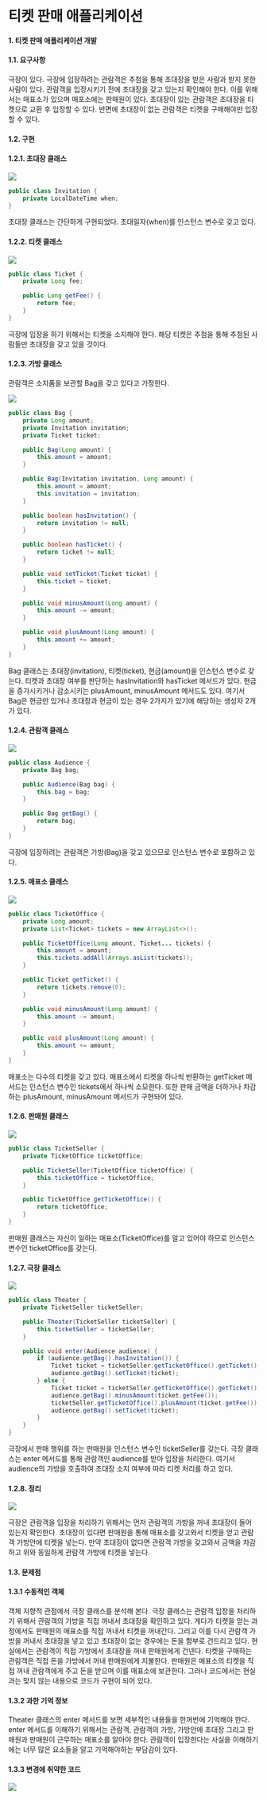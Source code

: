 # 티켓 판매 애플리케이션

#### 1. 티켓 판매 애플리케이션 개발

#### 1.1. 요구사항

극장이 있다.
극장에 입장하려는 관람객은 추첨을 통해 초대장을 받은 사람과 받지 못한 사람이 있다.
관람객을 입장시키기 전에 초대장을 갖고 있는지 확인해야 한다.
이를 위해서는 매표소가 있으며 매포소에는 판매원이 있다.
초대장이 있는 관람객은 초대장을 티켓으로 교환 후 입장할 수 있다.
반면에 초대장이 없는 관람객은 티켓을 구매해야만 입장할 수 있다.

#### 1.2. 구현

#### 1.2.1. 초대장 클래스

![](./img/example.object.oriented.ticketsales.case1.01.png)

```java
public class Invitation {
    private LocalDateTime when;
}
```

초대장 클래스는 간단하게 구현되었다.
초대일자(when)를 인스턴스 변수로 갖고 있다.

#### 1.2.2. 티켓 클래스

![](./img/example.object.oriented.ticketsales.case1.02.png)

```java
public class Ticket {
    private Long fee;

    public Long getFee() {
        return fee;
    }
}
```

극장에 입장을 하기 위해서는 티켓을 소지해야 한다.
해당 티켓은 추첨을 통해 추첨된 사람들만 초대장을 갖고 있을 것이다.

#### 1.2.3. 가방 클래스

관람객은 소지품을 보관할 Bag을 갖고 있다고 가정한다.

![](./img/example.object.oriented.ticketsales.case1.03.png)

```java
public class Bag {
    private Long amount;
    private Invitation invitation;
    private Ticket ticket;

    public Bag(Long amount) {
        this.amount = amount;
    }

    public Bag(Invitation invitation, Long amount) {
        this.amount = amount;
        this.invitation = invitation;
    }

    public boolean hasInvitation() {
        return invitation != null;
    }

    public boolean hasTicket() {
        return ticket != null;
    }

    public void setTicket(Ticket ticket) {
        this.ticket = ticket;
    }

    public void minusAmount(Long amount) {
        this.amount -= amount;
    }

    public void plusAmount(Long amount) {
        this.amount += amount;
    }
}
```

Bag 클래스는 초대장(invitation), 티켓(ticket), 현금(amount)을 인스턴스 변수로 갖는다.
티켓과 초대장 여부를 판단하는 hasInvitation와 hasTicket 메서드가 있다.
현금을 증가시키거나 감소시키는 plusAmount, minusAmount 메서드도 있다.
여기서 Bag은 현금만 있거나 초대장과 현금이 있는 경우 2가지가 있기에 해당하는 생성자 2개가 있다.

#### 1.2.4. 관람객 클래스

![](./img/example.object.oriented.ticketsales.case1.04.png)

```java
public class Audience {
    private Bag bag;

    public Audience(Bag bag) {
        this.bag = bag;
    }

    public Bag getBag() {
        return bag;
    }
}
```

극장에 입장하려는 관람객은 가방(Bag)을 갖고 있으므로 인스턴스 변수로 포함하고 있다.

#### 1.2.5. 매표소 클래스

![](./img/example.object.oriented.ticketsales.case1.05.png)

```java
public class TicketOffice {
    private Long amount;
    private List<Ticket> tickets = new ArrayList<>();

    public TicketOffice(Long amount, Ticket... tickets) {
        this.amount = amount;
        this.tickets.addAll(Arrays.asList(tickets));
    }

    public Ticket getTicket() {
        return tickets.remove(0);
    }

    public void minusAmount(Long amount) {
        this.amount -= amount;
    }

    public void plusAmount(Long amount) {
        this.amount += amount;
    }
}
```

매표소는 다수의 티켓을 갖고 있다.
매표소에서 티켓을 하나씩 반환하는 getTicket 메서드는 인스턴스 변수인 tickets에서 하나씩 소모한다.
또한 판매 금액을 더하거나 차감하는 plusAmount, minusAmount 메서드가 구현돠어 있다.

#### 1.2.6. 판매원 클래스

![](./img/example.object.oriented.ticketsales.case1.06.png)

```java
public class TicketSeller {
    private TicketOffice ticketOffice;

    public TicketSeller(TicketOffice ticketOffice) {
        this.ticketOffice = ticketOffice;
    }

    public TicketOffice getTicketOffice() {
        return ticketOffice;
    }
}
```

판매원 클래스는 자신이 일하는 매표소(TicketOffice)를 알고 있어야 하므로 인스턴스 변수인 ticketOffice를 갖는다.

#### 1.2.7. 극장 클래스

![](./img/example.object.oriented.ticketsales.case1.07.png)

```java
public class Theater {
    private TicketSeller ticketSeller;

    public Theater(TicketSeller ticketSeller) {
        this.ticketSeller = ticketSeller;
    }

    public void enter(Audience audience) {
        if (audience.getBag().hasInvitation()) {
            Ticket ticket = ticketSeller.getTicketOffice().getTicket();
            audience.getBag().setTicket(ticket);
        } else {
            Ticket ticket = ticketSeller.getTicketOffice().getTicket();
            audience.getBag().minusAmount(ticket.getFee());
            ticketSeller.getTicketOffice().plusAmount(ticket.getFee());
            audience.getBag().setTicket(ticket);
        }
    }
}
```

극장에서 판매 행위를 하는 판매원을 인스턴스 변수인 ticketSeller를 갖는다.
극장 클래스는 enter 메서드를 통해 관람객인 audience를 받아 입장을 처리한다.
여기서 audience의 가방을 호출하여 초대장 소지 여부에 따라 티켓 처리를 하고 있다.

#### 1.2.8. 정리

![](./img/example.object.oriented.ticketsales.case1.08.png)

극장은 관람객을 입장을 처리하기 위해서는 먼저 관람객의 가방을 꺼내 초대장이 들어 있는지 확인한다.
초대장이 있다면 판매원을 통해 매표소를 갖고와서 티켓을 얻고 관람객 가방안에 티켓을 넣는다.
만약 초대장이 없다면 관람객 가방을 갖고와서 금액을 차감하고 위와 동일하게 관람객 가방에 티켓을 넣는다.

#### 1.3. 문제점

#### 1.3.1 수동적인 객체

객체 지향적 관점에서 극장 클래스를 분석해 본다.
극장 클래스는 관람객 입장을 처리하기 위해서 관람객의 가방을 직접 꺼내서 초대장을 확인하고 있다.
게다가 티켓을 얻는 과정에서도 판매원의 매표소를 직접 꺼내서 티켓을 꺼내간다.
그리고 이를 다시 관람객 가방을 꺼내서 초대장을 넣고 있고 초대장이 없는 경우에는 돈을 함부로 건드리고 있다.
현실에서는 관람객이 직접 가방에서 초대장을 꺼내 판매원에게 건넨다.
티켓을 구매하는 관람객은 직접 돈을 가방에서 꺼내 판매원에게 지불한다.
판매원은 매표소의 티켓을 직접 꺼내 관람객에게 주고 돈을 받으며 이를 매표소에 보관한다.
그러나 코드에서는 현실과는 맞지 않는 내용으로 코드가 구현이 되어 있다.

#### 1.3.2 과한 기억 정보

Theater 클래스의 enter 메서드를 보면 세부적인 내용들을 한꺼번에 기억해야 한다.
enter 메서드를 이해하기 위해서는 관람객, 관람객의 가방, 가방안에 초대장 그리고 판매원과 판매원이 근무하는 매표소를 알아야 한다.
관람객이 입장한다는 사실을 이해하기에는 너무 많은 요소들을 알고 기억해야하는 부담감이 있다.

#### 1.3.3 변경에 취약한 코드

![](./img/example.object.oriented.ticketsales.case1.09.png)